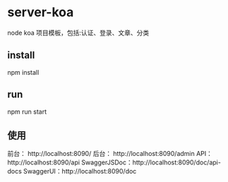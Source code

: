 # server-koa  
node koa 项目模板，包括:认证、登录、文章、分类  

## install
npm install

## run
npm run start 

## 使用
前台： http://localhost:8090/
后台： http://localhost:8090/admin
API： http://localhost:8090/api
SwaggerJSDoc：http://localhost:8090/doc/api-docs
SwaggerUI：http://localhost:8090/doc